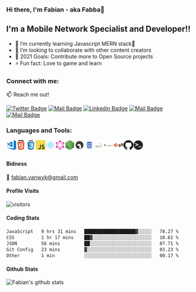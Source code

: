 ### Hi there, I'm Fabian - aka Fabba👋

## I'm a Mobile Network Specialist and Developer!!

- 🌱 I’m currently learning Javascript MERN stack🤣
- 👯 I’m looking to collaborate with other content creators
- 🥅 2021 Goals: Contribute more to Open Source projects
- ⚡ Fun fact: Love to game and learn

### Connect with me:

:mailbox: Reach me out!

[![Twitter Badge](https://img.shields.io/badge/-@fabbaks-1ca0f1?style=flat&labelColor=1ca0f1&logo=twitter&logoColor=white&link=https://twitter.com/Ipenywis)](https://twitter.com/@fabbaks) [![Mail Badge](https://img.shields.io/badge/-FabianVanWyk-e74c3c?style=flat&labelColor=e74c3c&logo=youtube&logoColor=white)](https://youtube.com/FabianVanWyk) [![Linkedin Badge](https://img.shields.io/badge/-FabianVanWyk-0e76a8?style=flat&labelColor=0e76a8&logo=linkedin&logoColor=white)](https://www.linkedin.com/in/FabianVanWyk/) [![Mail Badge](https://img.shields.io/badge/-@fabba1892-e84393?style=flat&labelColor=e84393&logo=instagram&logoColor=white)](https://instagram.com/@fabba1892) [![Mail Badge](https://img.shields.io/badge/-fabian.vanwyk-c0392b?style=flat&labelColor=c0392b&logo=gmail&logoColor=white)](mailto:fabian.vanwyk@gmail.com)
<br />

### Languages and Tools:

<img align="left" alt="Visual Studio Code" width="26px" src="https://raw.githubusercontent.com/github/explore/80688e429a7d4ef2fca1e82350fe8e3517d3494d/topics/visual-studio-code/visual-studio-code.png" />
<img align="left" alt="HTML5" width="26px" src="https://raw.githubusercontent.com/github/explore/80688e429a7d4ef2fca1e82350fe8e3517d3494d/topics/html/html.png" />
<img align="left" alt="CSS3" width="26px" src="https://raw.githubusercontent.com/github/explore/80688e429a7d4ef2fca1e82350fe8e3517d3494d/topics/css/css.png" />
<img align="left" alt="JavaScript" width="26px" src="https://raw.githubusercontent.com/github/explore/80688e429a7d4ef2fca1e82350fe8e3517d3494d/topics/javascript/javascript.png" />
<img align="left" alt="React" width="26px" src="https://raw.githubusercontent.com/github/explore/80688e429a7d4ef2fca1e82350fe8e3517d3494d/topics/react/react.png" />
<img align="left" alt="GraphQL" width="26px" src="https://raw.githubusercontent.com/github/explore/80688e429a7d4ef2fca1e82350fe8e3517d3494d/topics/graphql/graphql.png" />
<img align="left" alt="Node.js" width="26px" src="https://raw.githubusercontent.com/github/explore/80688e429a7d4ef2fca1e82350fe8e3517d3494d/topics/nodejs/nodejs.png" />
<img align="left" alt="Deno" width="26px" src="https://raw.githubusercontent.com/github/explore/361e2821e2dea67711cde99c9c40ed357061cf27/topics/deno/deno.png" />
<img align="left" alt="SQL" width="26px" src="https://raw.githubusercontent.com/github/explore/80688e429a7d4ef2fca1e82350fe8e3517d3494d/topics/sql/sql.png" />
<img align="left" alt="MySQL" width="26px" src="https://raw.githubusercontent.com/github/explore/80688e429a7d4ef2fca1e82350fe8e3517d3494d/topics/mysql/mysql.png" />
<img align="left" alt="MongoDB" width="26px" src="https://raw.githubusercontent.com/github/explore/80688e429a7d4ef2fca1e82350fe8e3517d3494d/topics/mongodb/mongodb.png" />
<img align="left" alt="Git" width="26px" src="https://raw.githubusercontent.com/github/explore/80688e429a7d4ef2fca1e82350fe8e3517d3494d/topics/git/git.png" />
<img align="left" alt="GitHub" width="26px" src="https://raw.githubusercontent.com/github/explore/78df643247d429f6cc873026c0622819ad797942/topics/github/github.png" />
<img align="left" alt="Terminal" width="26px" src="https://raw.githubusercontent.com/github/explore/80688e429a7d4ef2fca1e82350fe8e3517d3494d/topics/terminal/terminal.png" />

<br />
<br />

#### Bidness
:email: fabian.vanwyk@gmail.com


#### Profile Visits 
![visitors](https://visitor-badge.glitch.me/badge?page_id=fabba1892.fabba1892)


#### Coding Stats

<!--START_SECTION:waka-->
```text
JavaScript   9 hrs 31 mins   ███████████████████▓░░░░░   78.27 % 
CSS          1 hr 17 mins    ██▓░░░░░░░░░░░░░░░░░░░░░░   10.61 % 
JSON         56 mins         ██░░░░░░░░░░░░░░░░░░░░░░░   07.71 % 
Git Config   23 mins         ▓░░░░░░░░░░░░░░░░░░░░░░░░   03.23 % 
Other        1 min           ░░░░░░░░░░░░░░░░░░░░░░░░░   00.17 % 
```
<!--END_SECTION:waka-->

#### Github Stats
![Fabian's github stats](https://github-readme-stats.vercel.app/api?username=fabba1892&count_private=true&theme=tokyonight&hide=contribs,prs)
